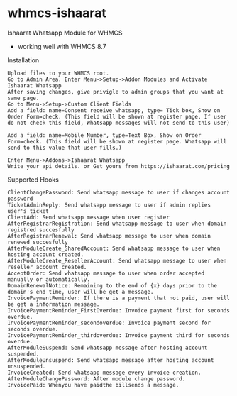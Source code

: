 # whmcs-ishaarat
Ishaarat Whatsapp Module for WHMCS

- working well with WHMCS 8.7

Installation

    Upload files to your WHMCS root.
    Go to Admin Area. Enter Menu->Setup->Addon Modules and Activate Ishaarat Whatsapp
    After saving changes, give privigle to admin groups that you want at same page.
    Go to Menu->Setup->Custom Client Fields
    Add a field: name=Consent receive whatsapp, type= Tick box, Show on Order Form=check. (This field will be shown at register page. If user do not check this field, Whatsapp messages will not send to this user)

    Add a field: name=Mobile Number, type=Text Box, Show on Order Form=check. (This field will be shown at register page. Whatsapp will send to this value that user fills.)

    Enter Menu->Addons->Ishaarat Whatsapp
    Write your api details. or Get yours from https://ishaarat.com/pricing

Supported Hooks

    ClientChangePassword: Send whatsapp message to user if changes account password
    TicketAdminReply: Send whatsapp message to user if admin replies user's ticket
    ClientAdd: Send whatsapp message when user register
    AfterRegistrarRegistration: Send whatsapp message to user when domain registred succesfully
    AfterRegistrarRenewal: Send whatsapp message to user when domain renewed succesfully
    AfterModuleCreate_SharedAccount: Send whatsapp message to user when hosting account created.
    AfterModuleCreate_ResellerAccount: Send whatsapp message to user when reseller account created.
    AcceptOrder: Send whatsapp message to user when order accepted manually or automatically.
    DomainRenewalNotice: Remaining to the end of {x} days prior to the domain's end time, user will be get a message.
    InvoicePaymentReminder: If there is a payment that not paid, user will be get a information message.
    InvoicePaymentReminder_FirstOverdue: Invoice payment first for seconds overdue.
    InvoicePaymentReminder_secondoverdue: Invoice payment second for seconds overdue.
    InvoicePaymentReminder_thirdoverdue: Invoice payment third for seconds overdue.
    AfterModuleSuspend: Send whatsapp message after hosting account suspended.
    AfterModuleUnsuspend: Send whatsapp message after hosting account unsuspended.
    InvoiceCreated: Send whatsapp message every invoice creation.
    AfterModuleChangePassword: After module change password.
    InvoicePaid: Whenyou have paidthe billsends a message.
